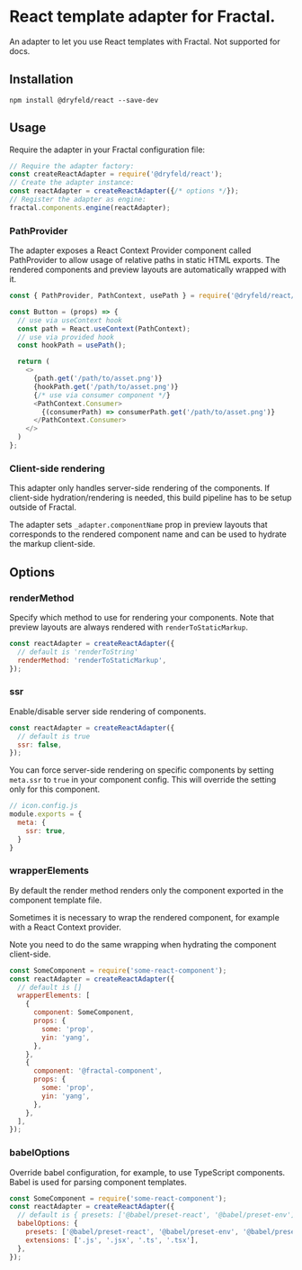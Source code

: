 # React template adapter for Fractal.

An adapter to let you use React templates with Fractal. Not supported for docs.

## Installation
```
npm install @dryfeld/react --save-dev
```

## Usage
Require the adapter in your Fractal configuration file:
```js
// Require the adapter factory:
const createReactAdapter = require('@dryfeld/react');
// Create the adapter instance:
const reactAdapter = createReactAdapter({/* options */});
// Register the adapter as engine:
fractal.components.engine(reactAdapter);
```

### PathProvider

The adapter exposes a React Context Provider component called PathProvider to allow usage of relative paths in static HTML exports. The rendered components and preview layouts are automatically wrapped with it.

```js
const { PathProvider, PathContext, usePath } = require('@dryfeld/react/components');

const Button = (props) => {
  // use via useContext hook
  const path = React.useContext(PathContext);
  // use via provided hook
  const hookPath = usePath();

  return (
    <>
      {path.get('/path/to/asset.png')}
      {hookPath.get('/path/to/asset.png')}
      {/* use via consumer component */}
      <PathContext.Consumer>
        {(consumerPath) => consumerPath.get('/path/to/asset.png')}
      </PathContext.Consumer>
    </>
  )
};
```

### Client-side rendering

This adapter only handles server-side rendering of the components. If client-side hydration/rendering is needed, this build pipeline has to be setup outside of Fractal.

The adapter sets `_adapter.componentName` prop in preview layouts that corresponds to the rendered component name and can be used to hydrate the markup client-side.

## Options

### renderMethod

Specify which method to use for rendering your components. Note that preview layouts are always rendered with `renderToStaticMarkup`.

```js
const reactAdapter = createReactAdapter({
  // default is 'renderToString'
  renderMethod: 'renderToStaticMarkup',
});
```

### ssr

Enable/disable server side rendering of components.

```js
const reactAdapter = createReactAdapter({
  // default is true
  ssr: false,
});
```

You can force server-side rendering on specific components by setting `meta.ssr` to `true` in your component config. This will override the setting only for this component.

```js
// icon.config.js
module.exports = {
  meta: {
    ssr: true,
  }
}
```

### wrapperElements

By default the render method renders only the component exported in the component template file.

Sometimes it is necessary to wrap the rendered component, for example with a React Context provider.

Note you need to do the same wrapping when hydrating the component client-side.

```js
const SomeComponent = require('some-react-component');
const reactAdapter = createReactAdapter({
  // default is []
  wrapperElements: [
    {
      component: SomeComponent,
      props: {
        some: 'prop',
        yin: 'yang',
      },
    },
    {
      component: '@fractal-component',
      props: {
        some: 'prop',
        yin: 'yang',
      },
    },
  ],
});
```

### babelOptions

Override babel configuration, for example, to use TypeScript components. Babel is used for parsing component templates.
```js
const SomeComponent = require('some-react-component');
const reactAdapter = createReactAdapter({
  // default is { presets: ['@babel/preset-react', '@babel/preset-env'] }
  babelOptions: {
    presets: ['@babel/preset-react', '@babel/preset-env', '@babel/preset-typescript'],
    extensions: ['.js', '.jsx', '.ts', '.tsx'],
  },
});
```
